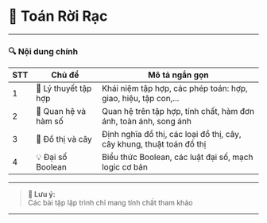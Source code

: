# 📐 Toán Rời Rạc

---

### 🔍 Nội dung chính

| **STT** | **Chủ đề**                   | **Mô tả ngắn gọn**                                                       |
|---------|------------------------------|-------------------------------------------------------------------------|
| 1       | 🧮 Lý thuyết tập hợp          | Khái niệm tập hợp, các phép toán: hợp, giao, hiệu, tập con,...          |
| 2       | 🔗 Quan hệ và hàm số          | Quan hệ trên tập hợp, tính chất, hàm đơn ánh, toàn ánh, song ánh         |
| 3       | 🌳 Đồ thị và cây              | Định nghĩa đồ thị, các loại đồ thị, cây, cây khung, thuật toán đồ thị    |
| 4       | 💡 Đại số Boolean             | Biểu thức Boolean, các luật đại số, mạch logic cơ bản                    |

---

> **📌 Lưu ý:**  
> Các bài tập lập trình chỉ mang tính chất tham khảo
---

